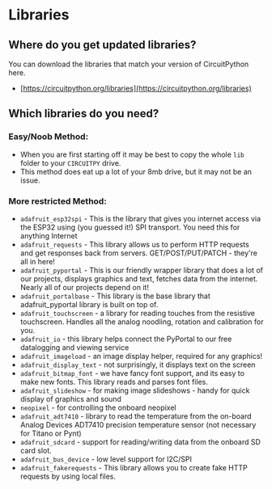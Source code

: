 # Libraries

## Where do you get updated libraries?

You can download the libraries that match your version of CircuitPython here.

- [https://circuitpython.org/libraries](https://circuitpython.org/libraries)  
    

  

## Which libraries do you need?

### Easy/Noob Method:

- When you are first starting off it may be best to copy the whole `lib` folder to your `CIRCUITPY` drive.
- This method does eat up a lot of your 8mb drive, but it may not be an issue.

  

### More restricted Method:

- `adafruit_esp32spi` - This is the library that gives you internet access via the ESP32 using (you guessed it!) SPI transport. You need this for anything Internet
- `adafruit_requests` - This library allows us to perform HTTP requests and get responses back from servers. GET/POST/PUT/PATCH - they're all in here!
- `adafruit_pyportal` - This is our friendly wrapper library that does a lot of our projects, displays graphics and text, fetches data from the internet. Nearly all of our projects depend on it!
- `adafruit_portalbase` - This library is the base library that adafruit\_pyportal library is built on top of.
- `adafruit_touchscreen` - a library for reading touches from the resistive touchscreen. Handles all the analog noodling, rotation and calibration for you.
- `adafruit_io` - this library helps connect the PyPortal to our free datalogging and viewing service
- `adafruit_imageload` - an image display helper, required for any graphics!
- `adafruit_display_text` - not surprisingly, it displays text on the screen
- `adafruit_bitmap_font` - we have fancy font support, and its easy to make new fonts. This library reads and parses font files.
- `adafruit_slideshow` - for making image slideshows - handy for quick display of graphics and sound
- `neopixel` - for controlling the onboard neopixel
- `adafruit_adt7410` - library to read the temperature from the on-board Analog Devices ADT7410 precision temperature sensor (not necessary for Titano or Pynt)
- `adafruit_sdcard` - support for reading/writing data from the onboard SD card slot.
- `adafruit_bus_device` - low level support for I2C/SPI
- `adafruit_fakerequests` - This library allows you to create fake HTTP requests by using local files.